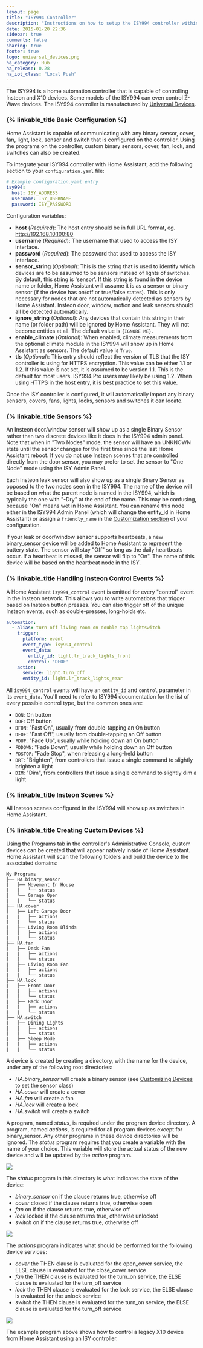 ```yaml
---
layout: page
title: "ISY994 Controller"
description: "Instructions on how to setup the ISY994 controller within Home Assistant."
date: 2015-01-20 22:36
sidebar: true
comments: false
sharing: true
footer: true
logo: universal_devices.png
ha_category: Hub
ha_release: 0.28
ha_iot_class: "Local Push"
---
```


The ISY994 is a home automation controller that is capable of controlling Insteon and X10 devices. Some models of the ISY994 can even control Z-Wave devices.
The ISY994 controller is manufactured by [Universal Devices](https://www.universal-devices.com/residential/isy994i-series/).

### {% linkable_title Basic Configuration %}

Home Assistant is capable of communicating with any binary sensor, cover, fan, light, lock, sensor and switch that is configured on the controller. Using the programs on the controller, custom binary sensors, cover, fan, lock, and switches can also be created.

To integrate your ISY994 controller with Home Assistant, add the following section to your `configuration.yaml` file:

```yaml
# Example configuration.yaml entry
isy994:
  host: ISY_ADDRESS
  username: ISY_USERNAME
  password: ISY_PASSWORD
```
Configuration variables:

- **host** (*Required*): The host entry should be in full URL format, eg. http://192.168.10.100:80
- **username** (*Required*): The username that used to access the ISY interface.
- **password** (*Required*): The password that used to access the ISY interface.
- **sensor_string** (*Optional*): This is the string that is used to identify which devices are to be assumed to be sensors instead of lights of switches. By default, this string is 'sensor'. If this string is found in the device name or folder, Home Assistant will assume it is as a sensor or binary sensor (if the device has on/off or true/false states). This is only necessary for nodes that are not automatically detected as sensors by Home Assistant. Insteon door, window, motion and leak sensors should all be detected automatically.
- **ignore_string** (*Optional*): Any devices that contain this string in their name (or folder path) will be ignored by Home Assistant. They will not become entities at all. The default value is `{IGNORE ME}`.
- **enable_climate** (*Optional*): When enabled, climate measurements from the optional climate module in the ISY994 will show up in Home Assistant as sensors. The default value is `True`.
- **tls** (*Optional*): This entry should reflect the version of TLS that the ISY controller is using for HTTPS encryption. This value can be either 1.1 or 1.2. If this value is not set, it is assumed to be version 1.1. This is the default for most users. ISY994 Pro users may likely be using 1.2. When using HTTPS in the host entry, it is best practice to set this value.

Once the ISY controller is configured, it will automatically import any binary sensors, covers, fans, lights, locks, sensors and switches it can locate.

### {% linkable_title Sensors %}

An Insteon door/window sensor will show up as a single Binary Sensor rather than two discrete devices like it does in the ISY994 admin panel. Note that when in "Two Nodes" mode, the sensor will have an UNKNOWN state until the sensor changes for the first time since the last Home Assistant reboot. If you do not use Insteon scenes that are controlled directly from the door sensor, you may prefer to set the sensor to "One Node" mode using the ISY Admin Panel.

Each Insteon leak sensor will also show up as a single Binary Sensor as opposed to the two nodes seen in the ISY994. The name of the device will be based on what the parent node is named in the ISY994, which is typically the one with "-Dry" at the end of the name. This may be confusing, because "On" means wet in Home Assistant. You can rename this node either in the ISY994 Admin Panel (which will change the entity_id in Home Assistant) or assign a `friendly_name` in the [Customization section](/docs/configuration/customizing-devices/) of your configuration.

If your leak or door/window sensor supports heartbeats, a new binary_sensor device will be added to Home Assistant to represent the battery state. The sensor will stay "Off" so long as the daily heartbeats occur. If a heartbeat is missed, the sensor will flip to "On". The name of this device will be based on the heartbeat node in the ISY.

### {% linkable_title Handling Insteon Control Events %}

A Home Assistant `isy994_control` event is emitted for every "control" event in the Insteon network. This allows you to write automations that trigger based on Insteon button presses. You can also trigger off of the unique Insteon events, such as double-presses, long-holds etc.

```yaml
automation:
  - alias: turn off living room on double tap lightswitch
    trigger:
      platform: event
      event_type: isy994_control
      event_data:
        entity_id: light.lr_track_lights_front
        control: 'DFOF'
    action:
      service: light.turn_off
      entity_id: light.lr_track_lights_rear
```

All `isy994_control` events will have an `entity_id` and `control` parameter in its `event_data`. You'll need to refer to ISY994 documentation for the list of every possible control type, but the common ones are:

- `DON`: On button
- `DOF`: Off button
- `DFON`: "Fast On", usually from double-tapping an On button
- `DFOF`: "Fast Off", usually from double-tapping an Off button
- `FDUP`: "Fade Up", usually while holding down an On button
- `FDDOWN`: "Fade Down", usually while holding down an Off button
- `FDSTOP`: "Fade Stop", when releasing a long-held button
- `BRT`: "Brighten", from controllers that issue a single command to slightly brighten a light
- `DIM`: "Dim", from controllers that issue a single command to slightly dim a light

### {% linkable_title Insteon Scenes %}

All Insteon scenes configured in the ISY994 will show up as switches in Home Assistant.

### {% linkable_title Creating Custom Devices %}

Using the Programs tab in the controller's Administrative Console, custom devices can be created that will appear natively inside of Home Assistant. Home Assistant will scan the following folders and build the device to the associated domains:

```
My Programs
├── HA.binary_sensor
|   ├── Movement In House
|   |   └── status
|   └── Garage Open
|   |   └── status
├── HA.cover
|   ├── Left Garage Door
|   |   ├── actions
|   |   └── status
|   ├── Living Room Blinds
|   |   ├── actions
|   |   └── status
├── HA.fan
|   ├── Desk Fan
|   |   ├── actions
|   |   └── status
|   ├── Living Room Fan
|   |   ├── actions
|   |   └── status
├── HA.lock
|   ├── Front Door
|   |   ├── actions
|   |   └── status
|   ├── Back Door
|   |   ├── actions
|   |   └── status
├── HA.switch
|   ├── Dining Lights
|   |   ├── actions
|   |   └── status
|   ├── Sleep Mode
|   |   ├── actions
|   |   └── status
```

A device is created by creating a directory, with the name for the device, under any of the following root directories:
 * *HA.binary_sensor* will create a binary sensor (see [Customizing Devices](/getting-started/customizing-devices/) to set the sensor class)
 * *HA.cover* will create a cover
 * *HA.fan* will create a fan
 * *HA.lock* will create a lock
 * *HA.switch* will create a switch

A program, named *status*, is required under the program device directory. A program, named *actions*, is required for all program devices except for binary_sensor. Any other programs in these device directories will be ignored. The *status* program requires that you create a variable with the name of your choice. This variable will store the actual status of the new device and will be updated by the *action* program.

<p class='img'>
  <img src='{{site_root}}/images/isy994/isy994_CoverExample.png' />
</p>

The *status* program in this directory is what indicates the state of the device:
 * *binary_sensor* on if the clause returns true, otherwise off
 * *cover* closed if the clause returns true, otherwise open
 * *fan* on if the clause returns true, otherwise off
 * *lock* locked if the clause returns true, otherwise unlocked
 * *switch* on if the clause returns true, otherwise off

<p class='img'>
  <img src='{{site_root}}/images/isy994/isy994_SwitchStatusExample.png' />
</p>

The *actions* program indicates what should be performed for the following device services:
 * *cover* the THEN clause is evaluated for the open_cover service, the ELSE clause is evaluated for the close_cover service
 * *fan* the THEN clause is evaluated for the turn_on service, the ELSE clause is evaluated for the turn_off service
 * *lock* the THEN clause is evaluated for the lock service, the ELSE clause is evaluated for the unlock service
 * *switch* the THEN clause is evaluated for the turn_on service, the ELSE clause is evaluated for the turn_off service

<p class='img'>
  <img src='{{site_root}}/images/isy994/isy994_SwitchActionsExample.png' />
</p>

The example program above shows how to control a legacy X10 device from Home Assistant using an ISY controller.
